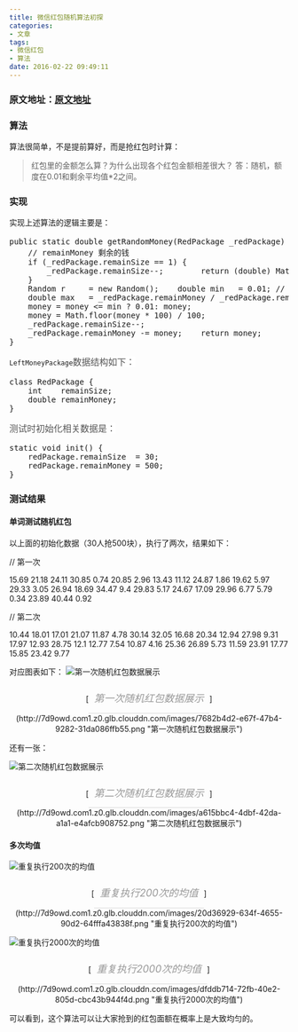 ```yaml
---
title: 微信红包随机算法初探
categories:
- 文章
tags: 
- 微信红包
- 算法
date: 2016-02-22 09:49:11
---
```


### 原文地址：[原文地址](http://coderroc.com/2015/10/28/%E6%95%B0%E5%AD%A6%E5%92%8C%E7%AE%97%E6%B3%95/%E5%BE%AE%E4%BF%A1%E7%BA%A2%E5%8C%85%E9%9A%8F%E6%9C%BA%E7%AE%97%E6%B3%95%E5%88%9D%E6%8E%A2/)

### 算法

算法很简单，不是提前算好，而是抢红包时计算：
> 红包里的金额怎么算？为什么出现各个红包金额相差很大？
> 答：随机，额度在0.01和剩余平均值*2之间。
<!-- more -->
### 实现

实现上述算法的逻辑主要是：
<pre class="brush:java;toolbar:false">public static double getRandomMoney(RedPackage _redPackage) {    // remainSize 剩余的红包数量
    // remainMoney 剩余的钱
    if (_redPackage.remainSize == 1) {
        _redPackage.remainSize--;        return (double) Math.round(_redPackage.remainMoney * 100) / 100;
    }
    Random r     = new Random();    double min   = 0.01; //
    double max   = _redPackage.remainMoney / _redPackage.remainSize * 2;    double money = r.nextDouble() * max;
    money = money &lt;= min ? 0.01: money;
    money = Math.floor(money * 100) / 100;
    _redPackage.remainSize--;
    _redPackage.remainMoney -= money;    return money;
}</pre>

`LeftMoneyPackage`<span style="color: rgb(85, 85, 85); font-family: Lato, &#39;Microsoft Jhenghei&#39;, &#39;Hiragino Sans GB&#39;, &#39;Microsoft YaHei&#39;, sans-serif; font-size: 16px; line-height: 27.2px; text-align: justify; background-color: rgb(255, 255, 255);">数据结构如下：</span>
<pre class="brush:java;toolbar:false">class RedPackage {
    int    remainSize;
    double remainMoney;
}</pre>

<span style="color: rgb(85, 85, 85); font-family: Lato, &#39;Microsoft Jhenghei&#39;, &#39;Hiragino Sans GB&#39;, &#39;Microsoft YaHei&#39;, sans-serif; font-size: 16px; line-height: 27.2px; text-align: justify; background-color: rgb(255, 255, 255);">测试时初始化相关数据是：</span>
<pre class="brush:java;toolbar:false">static void init() {
    redPackage.remainSize  = 30;
    redPackage.remainMoney = 500;
}</pre>

### 测试结果

#### 单词测试随机红包

以上面的初始化数据（30人抢500块），执行了两次，结果如下：

// 第一次

15.69    21.18    24.11    30.85    0.74    20.85    2.96    13.43    11.12    24.87    1.86    19.62    5.97    29.33    3.05    26.94    18.69    34.47    9.4    29.83    5.17    24.67    17.09    29.96    6.77    5.79    0.34    23.89    40.44    0.92

// 第二次

10.44    18.01    17.01    21.07    11.87    4.78    30.14    32.05    16.68    20.34    12.94    27.98    9.31    17.97    12.93    28.75    12.1    12.77    7.54    10.87    4.16    25.36    26.89    5.73    11.59    23.91    17.77    15.85    23.42    9.77

对应图表如下：
![第一次随机红包数据展示](http://7d9owd.com1.z0.glb.clouddn.com/images/7682b4d2-e67f-47b4-9282-31da086ffb55.png)
<div class="pic-title" style="margin: 0px auto; text-align: center;">[<span style="min-width: 20%; min-height: 22px; display: inline-block; padding: 10px; margin: 0px auto; border-bottom-width: 1px; border-bottom-style: solid; border-bottom-color: rgb(217, 217, 217); font-size: 18px; color: rgb(153, 153, 153); font-style: italic; line-height: 1.7;">第一次随机红包数据展示</span>](http://7d9owd.com1.z0.glb.clouddn.com/images/7682b4d2-e67f-47b4-9282-31da086ffb55.png "第一次随机红包数据展示")</div>

还有一张：

![第二次随机红包数据展示](http://7d9owd.com1.z0.glb.clouddn.com/images/a615bbc4-4dbf-42da-a1a1-e4afcb908752.png)
<div class="pic-title" style="margin: 0px auto; text-align: center;">[<span style="min-width: 20%; min-height: 22px; display: inline-block; padding: 10px; margin: 0px auto; border-bottom-width: 1px; border-bottom-style: solid; border-bottom-color: rgb(217, 217, 217); font-size: 18px; color: rgb(153, 153, 153); font-style: italic; line-height: 1.7;">第二次随机红包数据展示</span>](http://7d9owd.com1.z0.glb.clouddn.com/images/a615bbc4-4dbf-42da-a1a1-e4afcb908752.png "第二次随机红包数据展示")</div>

#### 多次均值

![重复执行200次的均值](http://7d9owd.com1.z0.glb.clouddn.com/images/20d36929-634f-4655-90d2-64fffa43838f.png)
<div class="pic-title" style="margin: 0px auto; text-align: center;">[<span style="min-width: 20%; min-height: 22px; display: inline-block; padding: 10px; margin: 0px auto; border-bottom-width: 1px; border-bottom-style: solid; border-bottom-color: rgb(217, 217, 217); font-size: 18px; color: rgb(153, 153, 153); font-style: italic; line-height: 1.7;">重复执行200次的均值</span>](http://7d9owd.com1.z0.glb.clouddn.com/images/20d36929-634f-4655-90d2-64fffa43838f.png "重复执行200次的均值")</div>

![重复执行2000次的均值](http://7d9owd.com1.z0.glb.clouddn.com/images/dfddb714-72fb-40e2-805d-cbc43b944f4d.png)
<div class="pic-title" style="margin: 0px auto; text-align: center;">[<span style="min-width: 20%; min-height: 22px; display: inline-block; padding: 10px; margin: 0px auto; border-bottom-width: 1px; border-bottom-style: solid; border-bottom-color: rgb(217, 217, 217); font-size: 18px; color: rgb(153, 153, 153); font-style: italic; line-height: 1.7;">重复执行2000次的均值</span>](http://7d9owd.com1.z0.glb.clouddn.com/images/dfddb714-72fb-40e2-805d-cbc43b944f4d.png "重复执行2000次的均值")</div>

可以看到，这个算法可以让大家抢到的红包面额在概率上是大致均匀的。